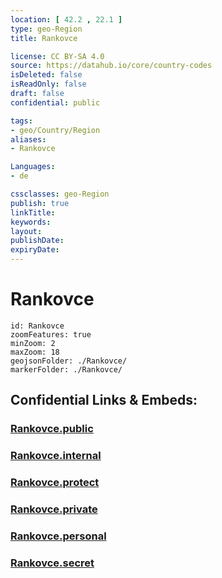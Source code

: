 ```yaml
---
location: [ 42.2 , 22.1 ] 
type: geo-Region
title: Rankovce

license: CC BY-SA 4.0
source: https://datahub.io/core/country-codes
isDeleted: false
isReadOnly: false
draft: false
confidential: public

tags:
- geo/Country/Region
aliases:
- Rankovce

Languages:
- de

cssclasses: geo-Region
publish: true
linkTitle: 
keywords: 
layout: 
publishDate: 
expiryDate: 
---
```


# Rankovce

```leaflet
id: Rankovce
zoomFeatures: true 
minZoom: 2 
maxZoom: 18
geojsonFolder: ./Rankovce/
markerFolder: ./Rankovce/
```


## Confidential Links & Embeds: 

### [Rankovce.public](/_public/\Earth\Continent\Europe\Europe~South\Macedonia~North\Municipalities~MacedoniaRankovce.public.md) 

### [Rankovce.internal](/_internal/\Earth\Continent\Europe\Europe~South\Macedonia~North\Municipalities~MacedoniaRankovce.internal.md) 

### [Rankovce.protect](/_protect/\Earth\Continent\Europe\Europe~South\Macedonia~North\Municipalities~MacedoniaRankovce.protect.md) 

### [Rankovce.private](/_private/\Earth\Continent\Europe\Europe~South\Macedonia~North\Municipalities~MacedoniaRankovce.private.md) 

### [Rankovce.personal](/_personal/\Earth\Continent\Europe\Europe~South\Macedonia~North\Municipalities~MacedoniaRankovce.personal.md) 

### [Rankovce.secret](/_secret/\Earth\Continent\Europe\Europe~South\Macedonia~North\Municipalities~MacedoniaRankovce.secret.md)

